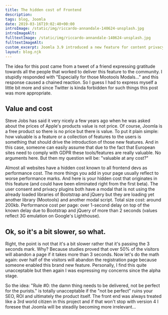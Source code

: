 ```yaml
---
title: The hidden cost of Frontend
description: 
tags: blog, Joomla
date: 2019-03-16T19:02:40+00:00
introImage: /static/img/riccardo-annandale-140624-unsplash.jpg
introImageAlt: 
fulltextImage: /static/img/riccardo-annandale-140624-unsplash.jpg
fulltextImageAlt: 
custom_excerpt: Joomla 3.9 introduced a new feature for content privacy which is a great addition to the tools provided out of the box but, after 4 patches and countless mentions for it, still has a flaw. A major one...
layout: blog.njk
---
```

The idea for this post came from a tweet of a friend expressing gratitude towards all the people that worked to deliver this feature to the community. I stupidly responded with "Especially for those Mootools Modals..." and this response caused a chained reaction. So I guess I had to express myself a little bit more and since Twitter is kinda forbidden for such things this post was more appropriate.

Value and cost
--------------
Steve Jobs has said it very nicely a few years ago when he was asked about the prices of Apple's products value is not price. Of course, Joomla is a free product so there is no price but there is value. To put it plain simple: how valuable is a feature or a collection of features to the users is something that should drive the introduction of those new features. And in this case, someone can easily assume that due to the fact that European sites need to comply with GDPR these tools/features are really valuable. No arguments here. But then my question will be: "valuable at any cost?"

Almost all websites have a hidden cost known to all frontend devs as performance cost. The more things you add in your page usually reflect to worse performance marks. And here is your hidden cost that originates in this feature (and could have been eliminated right from the first beta). The user consent and privacy plugins both have a modal that is not using the already loaded libraries of Bootstrap and jQuery but they are loading yet another library (Mootools) and another modal script. Total size cost: around 200kb. Performance cost per page: over 1-second delay on top of the known delay due to Bootstrap and jQuery of more than 2 seconds (values reflect 3G emulation on Google's Lighthouse).

  
Ok, so it's a bit slower, so what.
-------------------------------------

Right, the point is not that it's a bit slower rather that it's passing the 3 seconds mark. Why? Because studies proved that over 50% of the visitors will abandon a page if it takes more than 3 seconds. Now let's do the math again: over half of the visitors will abandon the registration page because someone enabled this brand new feature. Personally, I find this quite unacceptable but then again I was expressing my concerns since the alpha stage.

So the idea: "Rule #0: the damn thing needs to be delivered, not be perfect for the purists." is totally unacceptable if the "not be perfect" ruins your SEO, ROI and ultimately the product itself. The front end was always treated like a 3rd world citizen in this project and if that won't stop with version 4 I foresee that Joomla will be steadily becoming more irrelevant...
